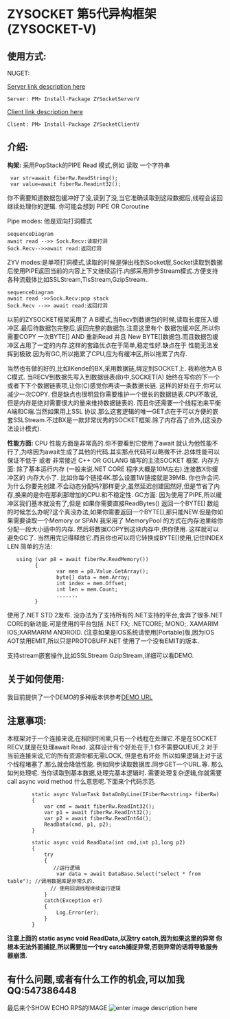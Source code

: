 # ZYSOCKET 第5代异构框架(ZYSOCKET-V)

## 使用方式:
NUGET:

[Server link description here](https://www.nuget.org/packages/ZYSocketServerV)

    Server: PM> Install-Package ZYSocketServerV
[Client link description here](https://www.nuget.org/packages/ZYSocketClientV)

    Client: PM> Install-Package ZYSocketClientV

## 介绍:

**构架:**
采用PopStack的PIPE Read 模式,例如 读取 一个字符串

     var str=await fiberRw.ReadString(); 
     var value=await fiberRw.Readint32();
 
你不需要知道数据包缓冲好了没,读到了没,当它准确读取到这段数据后,线程会返回继续处理你的逻辑.
你可能会想到  PIPE OR  Coroutine

Pipe modes: 他是双向打洞模式


```mermaid
sequenceDiagram
await read -->> Sock.Recv:读取打洞
Sock.Recv-->>await read:返回打洞
```


ZYV modes:是单项打洞模式,读取的时候是弹出栈到Socket层,Socket读取到数据后使用PIPE返回当前的内容上下文继续运行.内部采用异步Stream模式.方便支持各种流载体比如SSLStream,TlsStream,GzipStream..


```mermaid
sequenceDiagram
await read ->>Sock.Recv:pop stack
Sock.Recv -->> await read:返回打洞
```


以前的ZYSOCKET框架采用了 A B模式,当Recv到数据包的时候,读取长度压入缓冲区.最后待数据包完整后,返回完整的数据包.注意这里有个 数据包缓冲区,所以你需要COPY 一次BYTE[] AND 重新Read 并且 New BYTE[]数据包.而且数据包缓冲区占用了一定的内存.这样的套路优点在于简单,稳定性好.缺点在于 性能无法发挥到极致.因为有GC,所以拖累了CPU,应为有缓冲区,所以拖累了内存. 

当然也有做的好的,比如IKende的BX,采用数据链,绑定到SOCKET上. 我称他为A B C模式. 当RECV到数据先写入到数据链表(B)中,SOCKET(A) 始终在写你的下一个或者下下个数据链表项,让你(C)感觉你再读一条数据长链. 这样的好处在于,你可以减少一次COPY. 但是缺点也很明显你需要维护一个很长的数据链表.CPU不敢说,但是内存是绝对需要很大的量来维持数据链表的. 而且你还需要一个线程池来平衡A端和C端.当然如果用上SSL 协议.那么这套逻辑的唯一GET点在于可以方便的嵌套SSLStream.不过BX是一款非常优秀的SOCKET框架.除了内存高了点外,(这没办法设计模式).

**性能方面:**
CPU 性能方面是非常高的.你不要看到它使用了await 就认为他性能不行了,为啥因为await生成了其他的代码.其实那点代码可以略微不计.总体性能可以保证不低于 或者 非常接近 C++ OR GOLANG 编写的主流SOCKET 框架.
内存方面: 除了基本运行内存 (一般来说.NET CORE 程序大概是10M左右).连接数X你缓冲区的 内存大小了. 比如你每个链接4K.那么设置1W链接就是39MB. 你也许会问.为什么你要先创建.不会动态分配吗?那样更少,虽然延迟创建固然好,但是节省了内存,换来的是你在那刹那增加的CPU.和不稳定性.
GC方面:
因为使用了PIPE,所以缓冲区我们基本就没有了,但是 如果你需要直接ReadBytes() 返回一个BYTE[] 数组的时候怎么办呢?这个真没办法,如果你需要返回一个BYTE[],那只能NEW.但是你如果需要读取一个Memory<Byte> or SPAN<Byte> 我采用了 MemoryPool 的方式在内存池里给你分配一段大小适中的内存. 然后将数据COPY到这块内存中,供你使用. 这样就可以避免GC了. 当然用完记得释放它.而且你也可以将它转换成BYTE[]使用,记住INDEX LEN 简单的方法:

       using (var p8 = await fiberRw.ReadMemory())
             {
                    var mem = p8.Value.GetArray();
                    byte[] data = mem.Array;
                    int index = mem.Offset;
                    int len = mem.Count;
                    .......
             }

使用了.NET STD 2发布. 没办法为了支持所有的.NET支持的平台,舍弃了很多.NET CORE的新功能.可是使用的平台包括 .NET FX; .NETCORE; MONO;. XAMARIM IOS;XARMARIM ANDROID. (注意如果是IOS系统请使用[Portable]版,因为IOS AOT禁用EMIT,所以只是PROTOBUFF.NET 使用了一个没有EMIT的版本.

支持stream嵌套操作,比如SSLStream GzipStream,详细可以看DEMO.


## 关于如何使用:
我目前提供了一个DEMO的多种版本供参考[DEMO URL](https://github.com/luyikk/ZYSOCKET-V/tree/master/Demo)



## **注意事项:**
本框架对于一个连接来说,在相同时间里,只有一个线程在处理它.不是在SOCKET RECV,就是在处理await Read. 这样设计有个好处在于,1 你不需要QUEUE,2 对于当前连接来说,它的所有资源你都无需LOCK, 但是也有坏处 所以如果逻辑上对于这个线程堵塞了.那么就会降低性能. 例如同步读取数据库.同步GET一个URL.等.
那么如何处理呢. 当你读取到基本数据,处理完基本逻辑时. 需要处理复杂逻辑,你就需要  call async void method 什么意思呢.下面来个代码示范.

            static async ValueTask DataOnByLine(IFiberRw<string> fiberRw)
            {
                var cmd = await fiberRw.ReadInt32();
                var p1 = await fiberRw.ReadInt32();
                var p2 = await fiberRw.ReadInt64();
                ReadData(cmd, p1, p2);
            }
    
            static async void ReadData(int cmd,int p1,long p2)
            {
                try
                {
                   //运行逻辑
                    var data = await DataBase.Select("select * from table"); //调用数据库是非常久的.
                  // 使用回调线程继续运行逻辑
                }
                catch(Exception er)
                {
                    Log.Error(er);
                }
            }

**注意上面的 static async void ReadData,以及try catch,因为如果这里的异常 你根本无法外面捕捉,所以需要加一个try catch捕捉异常,否则异常的话将导致服务器崩溃.**




## 有什么问题,或者有什么工作的机会,可以加我QQ:547386448





最后来个SHOW ECHO RPS的IMAGE
![enter image description here](https://github.com/luyikk/ZYSOCKET-V/blob/master/Benchmarks/echoBenchmarks.png?raw=true)

